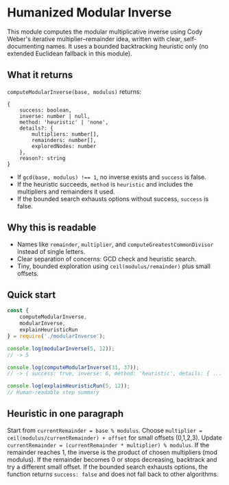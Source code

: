 # Humanized Modular Inverse

This module computes the modular multiplicative inverse using Cody Weber's iterative multiplier–remainder idea, written with clear, self-documenting names. It uses a bounded backtracking heuristic only (no extended Euclidean fallback in this module).

## What it returns

`computeModularInverse(base, modulus)` returns:

```
{
	success: boolean,
	inverse: number | null,
	method: 'heuristic' | 'none',
	details?: {
		multipliers: number[],
		remainders: number[],
		exploredNodes: number
	},
	reason?: string
}
```

- If `gcd(base, modulus) !== 1`, no inverse exists and `success` is false.
- If the heuristic succeeds, `method` is `heuristic` and includes the multipliers and remainders it used.
- If the bounded search exhausts options without success, `success` is false.

## Why this is readable

- Names like `remainder`, `multiplier`, and `computeGreatestCommonDivisor` instead of single letters.
- Clear separation of concerns: GCD check and heuristic search.
- Tiny, bounded exploration using `ceil(modulus/remainder)` plus small offsets.

## Quick start

```js
const {
	computeModularInverse,
	modularInverse,
	explainHeuristicRun
} = require('./modularInverse');

console.log(modularInverse(5, 12));
// -> 5

console.log(computeModularInverse(31, 37));
// -> { success: true, inverse: 6, method: 'heuristic', details: { ... } }

console.log(explainHeuristicRun(5, 12));
// Human-readable step summary
```

## Heuristic in one paragraph

Start from `currentRemainder = base % modulus`. Choose `multiplier = ceil(modulus/currentRemainder) + offset` for small offsets (0,1,2,3). Update `currentRemainder = (currentRemainder * multiplier) % modulus`. If the remainder reaches 1, the inverse is the product of chosen multipliers (mod modulus). If the remainder becomes 0 or stops decreasing, backtrack and try a different small offset. If the bounded search exhausts options, the function returns `success: false` and does not fall back to other algorithms.